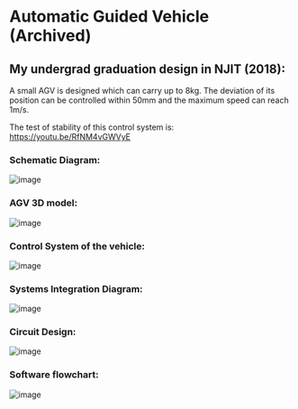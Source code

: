 # Automatic Guided Vehicle (Archived)
## My undergrad graduation design in NJIT (2018):

A small AGV is designed which can carry up to 8kg. The deviation of its position can be controlled within 50mm and the maximum speed can reach 1m/s.

The test of stability of this control system is: https://youtu.be/RfNM4vGWVyE

### Schematic Diagram:

![image](https://user-images.githubusercontent.com/89890055/212583246-546d0b1e-39a4-4a84-9d8e-e6d72e9e8cda.png)

### AGV 3D model:

![image](https://user-images.githubusercontent.com/89890055/212583278-667ceb50-4eb1-432a-9290-7bec4debb72b.png)

### Control System of the vehicle:

![image](https://user-images.githubusercontent.com/89890055/212583401-dacf92c0-ca65-4253-a39b-2817a60f1360.png)

### Systems Integration Diagram:

![image](https://user-images.githubusercontent.com/89890055/212583434-e8c3bd0d-05c5-401e-83b8-3cbae2ab702e.png)

### Circuit Design:

![image](https://user-images.githubusercontent.com/89890055/212583669-a7460559-b7a3-4c9b-8a6e-cdbae02c4ce2.png)

### Software flowchart:

![image](https://user-images.githubusercontent.com/89890055/213083673-f31a1767-4ac3-4121-becd-0c897e97bc9f.png)
